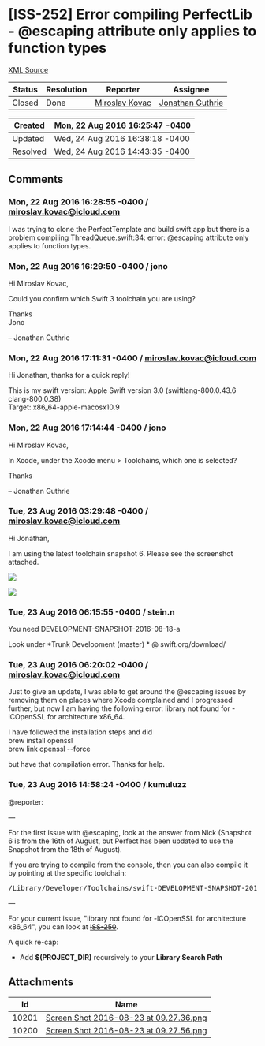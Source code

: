 # [ISS-252] Error compiling PerfectLib - @escaping attribute only applies to function types

[XML Source](../xml/ISS-252.xml)
<p></p>





Status|Resolution|Reporter|Assignee
------|----------|--------|--------
Closed|Done|[Miroslav Kovac](miroslav.kovac@icloud.com)|[Jonathan Guthrie]($jono)





Created|Mon, 22 Aug 2016 16:25:47 -0400
-------|--------------
Updated|Wed, 24 Aug 2016 16:38:18 -0400
Resolved|Wed, 24 Aug 2016 14:43:35 -0400


## Comments




### Mon, 22 Aug 2016 16:28:55 -0400 / miroslav.kovac@icloud.com 

<p><p>I was trying to clone the PerfectTemplate and build swift app but there is a problem compiling ThreadQueue.swift:34: error: @escaping attribute only applies to function types.</p></p>


### Mon, 22 Aug 2016 16:29:50 -0400 / jono 

<p><p>Hi Miroslav Kovac,</p>

<p>Could you confirm which Swift 3 toolchain you are using?</p>

<p>Thanks<br/>
Jono</p>

<p>– Jonathan Guthrie</p></p>


### Mon, 22 Aug 2016 17:11:31 -0400 / miroslav.kovac@icloud.com 

<p><p>Hi Jonathan, thanks for a quick reply!</p>

<p>This is my swift version: Apple Swift version 3.0 (swiftlang-800.0.43.6 clang-800.0.38)<br/>
Target: x86_64-apple-macosx10.9</p></p>


### Mon, 22 Aug 2016 17:14:44 -0400 / jono 

<p><p>Hi Miroslav Kovac,</p>

<p>In Xcode, under the Xcode menu &gt; Toolchains, which one is selected?</p>

<p>Thanks</p>

<p>– Jonathan Guthrie</p></p>


### Tue, 23 Aug 2016 03:29:48 -0400 / miroslav.kovac@icloud.com 

<p><p>Hi Jonathan,</p>

<p>I am using the latest toolchain snapshot 6. Please see the screenshot attached.</p>

<p><span class="image-wrap" style=""><a id="10200_thumb" href="http://jira.perfect.org:8080/secure/attachment/10200/10200_Screen+Shot+2016-08-23+at+09.27.56.png" title="Screen Shot 2016-08-23 at 09.27.56.png" file-preview-type="image" file-preview-id="10200" file-preview-title="Screen Shot 2016-08-23 at 09.27.56.png"><img src="http://jira.perfect.org:8080/secure/thumbnail/10200/_thumb_10200.png" style="border: 0px solid black" /></a></span></p>

<p><span class="image-wrap" style=""><a id="10201_thumb" href="http://jira.perfect.org:8080/secure/attachment/10201/10201_Screen+Shot+2016-08-23+at+09.27.36.png" title="Screen Shot 2016-08-23 at 09.27.36.png" file-preview-type="image" file-preview-id="10201" file-preview-title="Screen Shot 2016-08-23 at 09.27.36.png"><img src="http://jira.perfect.org:8080/secure/thumbnail/10201/_thumb_10201.png" style="border: 0px solid black" /></a></span></p></p>


### Tue, 23 Aug 2016 06:15:55 -0400 / stein.n 

<p><p>You need DEVELOPMENT-SNAPSHOT-2016-08-18-a</p>

<p>Look under *Trunk Development (master) * @ swift.org/download/</p></p>


### Tue, 23 Aug 2016 06:20:02 -0400 / miroslav.kovac@icloud.com 

<p><p>Just to give an update, I was able to get around the @escaping issues by removing them on places where Xcode complained and I progressed further, but now I am having the following error: library not found for -lCOpenSSL for architecture x86_64.</p>

<p>I have followed the installation steps and did<br/>
brew install openssl<br/>
brew link openssl --force</p>

<p>but have that compilation error. Thanks for help.</p></p>


### Tue, 23 Aug 2016 14:58:24 -0400 / kumuluzz 

<p><p>@reporter:</p>

<p>&#8212;</p>

<p>For the first issue with @escaping, look at the answer from Nick (Snapshot 6 is from the 16th of August, but Perfect has been updated to use the Snapshot from the 18th of August).</p>

<p>If you are trying to compile from the console, then you can also compile it by pointing at the specific toolchain:</p>
<div class="code panel" style="border-width: 1px;"><div class="codeContent panelContent">
<pre class="code-java">/Library/Developer/Toolchains/swift-DEVELOPMENT-SNAPSHOT-2016-08-18-a.xctoolchain/usr/bin/swift build
</pre>
</div></div>

<p>&#8212;</p>

<p>For your current issue, "library not found for -lCOpenSSL for architecture x86_64", you can look at <a href="http://jira.perfect.org:8080/browse/ISS-250" title="Include of non-modular header inside framework module &#39;OpenSSL&#39;" class="issue-link" data-issue-key="ISS-250"><del>ISS-250</del></a>. </p>

<p>A quick re-cap:</p>
<ul class="alternate" type="square">
	<li>Add <b>$(PROJECT_DIR)</b> recursively to your <b>Library Search Path</b></li>
</ul>
</p>

## Attachments





Id|Name
------|------------
10201|[Screen Shot 2016-08-23 at 09.27.36.png](../attachment/10201/Screen+Shot+2016-08-23+at+09.27.36.png)
10200|[Screen Shot 2016-08-23 at 09.27.56.png](../attachment/10200/Screen+Shot+2016-08-23+at+09.27.56.png)

